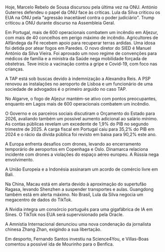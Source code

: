 Hoje, Marcelo Rebelo de Sousa discursou pela última vez na ONU. António Guterres defendeu o papel da ONU face às críticas. Lula da Silva criticou os EUA na ONU pela "agressão inaceitável contra o poder judiciário". Trump criticou a ONU durante discurso na Assembleia Geral.

Em Portugal, mais de 600 operacionais combatem um incêndio em Aljezur, com mais de 40 concelhos em perigo máximo de incêndio. Agricultores de Alfândega da Fé recebem apoio para recuperar terras ardidas. Uma idosa foi detida por atear fogos em Paredes. O novo diretor do SIED é Manuel António da Silva Vieira. Foi aprovado um novo regime de convenções para médicos de família e a ministra da Saúde nega mobilidade forçada de obstetras. Teve início a vacinação contra a gripe e Covid-19, com foco nas crianças. 

A TAP está sob buscas devido à indemnização a Alexandra Reis. A PSP renovou as instalações no aeroporto de Lisboa e um funcionário de uma sociedade de advogados é o primeiro arguido no caso TAP.

No Algarve, o fogo de Aljezur mantém-se ativo com pontos preocupantes, enquanto em Lagos mais de 600 operacionais combatem um incêndio.

O Governo e os parceiros sociais discutiram o Orçamento do Estado para 2026, avaliando também um possível aumento adicional ao salário mínimo. As contas públicas revelam um excedente de 1,9% do PIB no segundo trimestre de 2025. A carga fiscal em Portugal caiu para 35,2% do PIB em 2024 e o rácio da dívida pública foi revisto em baixa para 90,2% este ano. 

A Europa enfrenta desafios com drones, levando ao encerramento temporário de aeroportos em Copenhaga e Oslo. Dinamarca relaciona incidente com drones a violações do espaço aéreo europeu. A Rússia nega envolvimento.

A União Europeia e a Indonésia assinaram um acordo de comércio livre em Bali.

Na China, Macau está em alerta devido à aproximação do supertufão Ragasa, levando Shenzhen a suspender transportes e aulas. Guangdong também está em alerta máximo. No Brasil, Lula da Silva negocia um megacentro de dados do TikTok.

A Nvidia integra um consórcio português para uma gigafábrica de IA em Sines. O TikTok nos EUA será supervisionado pela Oracle.

A Amnistia Internacional denunciou uma nova condenação da jornalista chinesa Zhang Zhan, exigindo a sua libertação.

Em desporto, Fernando Santos investiu na Science4You,  e Villas-Boas comentou a possível ida de Mourinho para o Benfica.